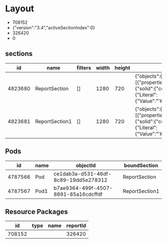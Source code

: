 # Layout
* 708152
* {&quot;version&quot;:&quot;3.4&quot;,&quot;activeSectionIndex&quot;:0}
* 326420
* 0

## sections
|id|name|filters|width|height|config|displayName|objectId|displayOption|ordinal|
|---|---|---|---|---|---|---|---|---|---|
|4823680|ReportSection|[]|1280|720|{&quot;objects&quot;:{&quot;background&quot;:[{&quot;properties&quot;:{&quot;color&quot;:{&quot;solid&quot;:{&quot;color&quot;:{&quot;expr&quot;:{&quot;Literal&quot;:{&quot;Value&quot;:&quot;&#39;#DDEBF6&#39;&quot;}}}}}}}]}}|Regional Sales Analysis|eb535b6b-d4dc-4743-8edb-1c59a5ca0864|1||
|4823681|ReportSection1|[]|1280|720|{&quot;objects&quot;:{&quot;background&quot;:[{&quot;properties&quot;:{&quot;color&quot;:{&quot;solid&quot;:{&quot;color&quot;:{&quot;expr&quot;:{&quot;Literal&quot;:{&quot;Value&quot;:&quot;&#39;#DDEBF6&#39;&quot;}}}}}}}]}}|Geographic Analysis|daca3bf9-c522-4b0f-bbe3-bcb8a3b5b184|1|1|

## Pods
|id|name|objectId|boundSection|
|---|---|---|---|
|4787566|Pod|ce1dab3a-d531-46df-8c89-19dd5e278312|ReportSection|
|4787567|Pod1|b7ae9364-499f-4507-8891-85a16cdcffdf|ReportSection1|

## Resource Packages
|id|type|name|reportId|
|---|---|---|---|
|708152|||326420|

